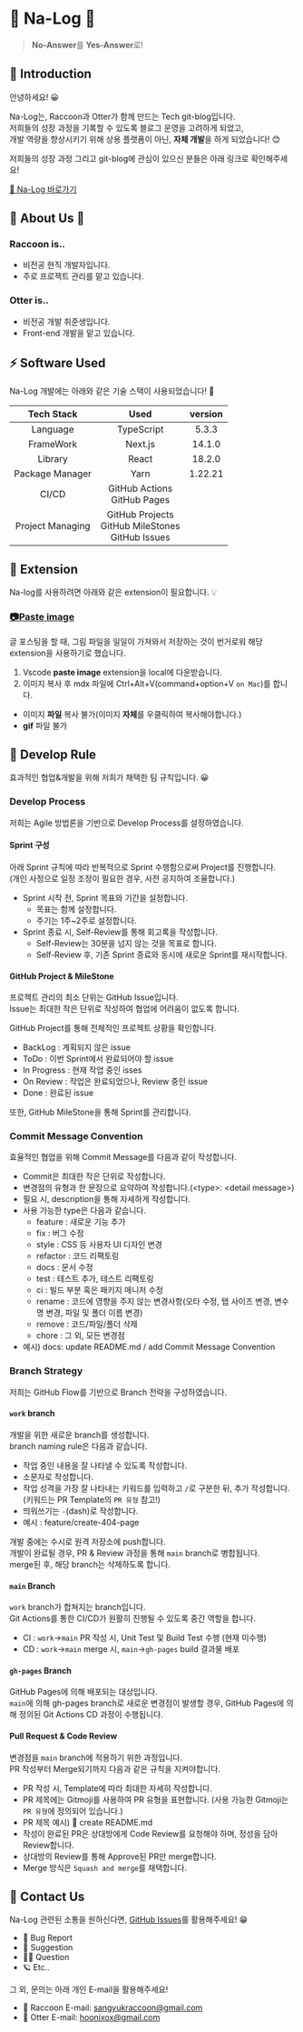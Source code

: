 # 🐾 Na-Log 🐾

> **No-Answer**를 **Yes-Answer**로!

## 🎉 Introduction

안녕하세요! 😀

Na-Log는, Raccoon과 Otter가 함께 만드는 Tech git-blog입니다. \
저희들의 성장 과정을 기록할 수 있도록 블로그 운영을 고려하게 되었고, \
개발 역량을 향상시키기 위해 상용 플랫폼이 아닌, **자체 개발**을 하게 되었습니다! 😊

저희들의 성장 과정 그리고 git-blog에 관심이 있으신 분들은 아래 링크로 확인해주세요!

[🚀 Na-Log 바로가기](https://nerd-animals.github.io/na-log/)

## 🦝 About Us 🦦

### Raccoon is..

- 비전공 현직 개발자입니다.
- 주로 프로젝트 관리를 맡고 있습니다.

### Otter is..

- 비전공 개발 취준생입니다.
- Front-end 개발을 맡고 있습니다.

## ⚡ Software Used

Na-Log 개발에는 아래와 같은 기술 스택이 사용되었습니다! 💪

|    Tech Stack    |                           Used                            | version |
| :--------------: | :-------------------------------------------------------: | :-----: |
|     Language     |                        TypeScript                         |  5.3.3  |
|    FrameWork     |                          Next.js                          | 14.1.0  |
|     Library      |                           React                           | 18.2.0  |
| Package Manager  |                           Yarn                            | 1.22.21 |
|      CI/CD       |             GitHub Actions <br> GitHub Pages              |         |
| Project Managing | GitHub Projects <br> GitHub MileStones <br> GitHub Issues |         |

## 🧰 Extension

Na-log를 사용하려면 아래와 같은 extension이 필요합니다. 💡

### [📷Paste image](https://marketplace.visualstudio.com/items?itemName=mushan.vscode-paste-image)

글 포스팅을 할 때, 그림 파일을 일일이 가져와서 저장하는 것이 번거로워 해당 extension을 사용하기로 했습니다.

1. Vscode **paste image** extension을 local에 다운받습니다.
2. 이미지 복사 후 mdx 파일에 Ctrl+Alt+V(command+option+V `on Mac`)를 합니다.

- 이미지 **파일** 복사 불가(이미지 **자체**를 우클릭하여 복사해야합니다.)
- **gif** 파일 불가

## 📌 Develop Rule

효과적인 협업&개발을 위해 저희가 채택한 팀 규칙입니다. 😀

### Develop Process

저희는 Agile 방법론을 기반으로 Develop Process를 설정하였습니다.

#### Sprint 구성

아래 Sprint 규칙에 따라 반복적으로 Sprint 수행함으로써 Project를 진행합니다. \
(개인 사정으로 일정 조정이 필요한 경우, 사전 공지하여 조율합니다.)

- Sprint 시작 전, Sprint 목표와 기간을 설정합니다.
  - 목표는 함께 설정합니다.
  - 주기는 1주~2주로 설정합니다.
- Sprint 종료 시, Self-Review를 통해 회고록을 작성합니다.
  - Self-Review는 30분을 넘지 않는 것을 목표로 합니다.
  - Self-Review 후, 기존 Sprint 종료와 동시에 새로운 Sprint를 재시작합니다.

#### GitHub Project & MileStone

프로젝트 관리의 최소 단위는 GitHub Issue입니다. \
Issue는 최대한 작은 단위로 작성하여 협업에 어려움이 없도록 합니다.

GitHub Project를 통해 전체적인 프로젝트 상황을 확인합니다.

- BackLog : 계획되지 않은 issue
- ToDo : 이번 Sprint에서 완료되어야 할 issue
- In Progress : 현재 작업 중인 isses
- On Review : 작업은 완료되었으나, Review 중인 issue
- Done : 완료된 issue

또한, GitHub MileStone을 통해 Sprint를 관리합니다.

### Commit Message Convention

효율적인 협업을 위해 Commit Message를 다음과 같이 작성합니다.

- Commit은 최대한 작은 단위로 작성합니다.
- 변경점의 유형과 한 문장으로 요약하여 작성합니다.(\<type\>: \<detail message\>)
- 필요 시, description을 통해 자세하게 작성합니다.
- 사용 가능한 type은 다음과 같습니다.
  - feature : 새로운 기능 추가
  - fix : 버그 수정
  - style : CSS 등 사용자 UI 디자인 변경
  - refactor : 코드 리팩토링
  - docs : 문서 수정
  - test : 테스트 추가, 테스트 리팩토링
  - ci : 빌드 부분 혹은 패키지 매니저 수정
  - rename : 코드에 영향을 주지 않는 변경사항(오타 수정, 탭 사이즈 변경, 변수명 변경, 파일 및 폴더 이름 변경)
  - remove : 코드/파일/폴더 삭제
  - chore : 그 외, 모든 변경점
- 예시) docs: update README.md / add Commit Message Convention

### Branch Strategy

저희는 GitHub Flow를 기반으로 Branch 전략을 구성하였습니다.

#### `work` branch

개발을 위한 새로운 branch를 생성합니다. \
branch naming rule은 다음과 같습니다.

- 작업 중인 내용을 잘 나타낼 수 있도록 작성합니다.
- 소문자로 작성합니다.
- 작업 성격을 가장 잘 나타내는 키워드를 입력하고 `/`로 구분한 뒤, 추가 작성합니다. (키워드는 PR Template의 `PR 유형` 참고!)
- 띄워쓰기는 `-`(dash)로 작성합니다.
- 예시 : feature/create-404-page

개발 중에는 수시로 원격 저장소에 push합니다. \
개발이 완료될 경우, PR & Review 과정을 통해 `main` branch로 병합됩니다. \
merge된 후, 해당 branch는 삭제하도록 합니다.

#### `main` Branch

`work` branch가 합쳐지는 branch입니다. \
Git Actions를 통한 CI/CD가 원활히 진행될 수 있도록 중간 역할을 합니다.

- CI : `work`->`main` PR 작성 시, Unit Test 및 Build Test 수행 (현재 미수행)
- CD : `work`->`main` merge 시, `main`->`gh-pages` build 결과물 배포

#### `gh-pages` Branch

GitHub Pages에 의해 배포되는 대상입니다. \
`main`에 의해 gh-pages branch로 새로운 변경점이 발생할 경우, GitHub Pages에 의해 정의된 Git Actions CD 과정이 수행됩니다.

#### Pull Request & Code Review

변경점을 `main` branch에 적용하기 위한 과정입니다. \
PR 작성부터 Merge되기까지 다음과 같은 규칙을 지켜야합니다.

- PR 작성 시, Template에 따라 최대한 자세히 작성합니다.
- PR 제목에는 Gitmoji를 사용하여 PR 유형을 표현합니다. (사용 가능한 Gitmoji는 `PR 유형`에 정의되어 있습니다.)
- PR 제목 예시) 📝 create README.md
- 작성이 완료된 PR은 상대방에게 Code Review를 요청해야 하며, 정성을 담아 Review합니다.
- 상대방의 Review를 통해 Approve된 PR만 merge합니다.
- Merge 방식은 `Squash and merge`를 채택합니다.

## 👀 Contact Us

Na-Log 관련된 소통을 원하신다면, [GitHub Issues](https://github.com/nerd-animals/na-log/issues/new/choose)를 활용해주세요! 😁

- 🐛 Bug Report
- 📃 Suggestion
- 🤷‍♀️ Question
- 🪐 Etc..

그 외, 문의는 아래 개인 E-mail을 활용해주세요!

- 🦝 Raccoon E-mail: sangyukraccoon@gmail.com
- 🦦 Otter E-mail: hoonixox@gmail.com
